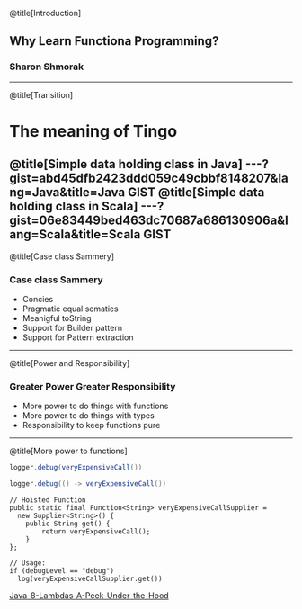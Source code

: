 @title[Introduction]
## Why Learn Functiona Programming?

### Sharon Shmorak
---
@title[Transition]
# The meaning of Tingo
@title[Simple data holding class in Java]
---?gist=abd45dfb2423ddd059c49cbbf8148207&lang=Java&title=Java GIST
@title[Simple data holding class in Scala]
---?gist=06e83449bed463dc70687a686130906a&lang=Scala&title=Scala GIST
---
@title[Case class Sammery]
### Case class Sammery
* Concies
* Pragmatic equal sematics 
* Meanigful toString
* Support for Builder pattern
* Support for Pattern extraction
---
@title[Power and Responsibility]
### Greater Power Greater Responsibility
* More power to do things with functions
* More power to do things with types 
* Responsibility to keep functions pure
---
@title[More power to functions]
```java
logger.debug(veryExpensiveCall())
```
```java
logger.debug(() -> veryExpensiveCall())
```
```
// Hoisted Function
public static final Function<String> veryExpensiveCallSupplier = 
  new Supplier<String>() {
    public String get() {
        return veryExpensiveCall();
    }
}; 

// Usage:
if (debugLevel == "debug")
  log(veryExpensiveCallSupplier.get())
```
[Java-8-Lambdas-A-Peek-Under-the-Hood](https://www.infoq.com/articles/Java-8-Lambdas-A-Peek-Under-the-Hood)
